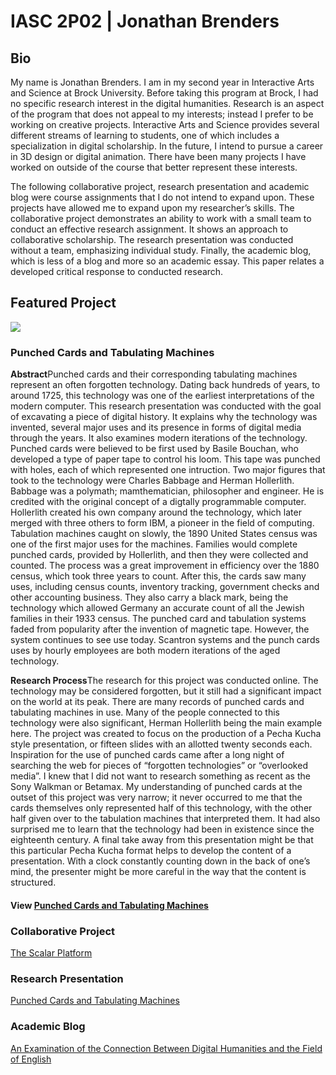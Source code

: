 # IASC 2P02 | Jonathan Brenders

## Bio

   My name is Jonathan Brenders. I am in my second year in Interactive Arts and Science at Brock University. Before taking this program at Brock, I had no specific research interest in the digital humanities. Research is an aspect of the program that does not appeal to my interests; instead I prefer to be working on creative projects. Interactive Arts and Science provides several different streams of learning to students, one of which includes a specialization in digital scholarship. In the future, I intend to pursue a career in 3D design or digital animation. There have been many projects I have worked on outside of the course that better represent these interests. 

   The following collaborative project, research presentation and academic blog were course assignments that I do not intend to expand upon. These projects have allowed me to expand upon my researcher’s skills. The collaborative project demonstrates an ability to work with a small team to conduct an effective research assignment. It shows an approach to collaborative scholarship. The research presentation was conducted without a team, emphasizing individual study. Finally, the academic blog, which is less of a blog and more so an academic essay. This paper relates a developed critical response to conducted research.

## Featured Project

![](reveal/images/Ruc.jpg)
### Punched Cards and Tabulating Machines

<b>Abstract</b>Punched cards and their corresponding tabulating machines represent an often forgotten technology. Dating back hundreds of years, to around 1725, this technology was one of the earliest interpretations of the modern computer. This research presentation was conducted with the goal of excavating a piece of digital history. It explains why the technology was invented, several major uses and its presence in forms of digital media through the years. It also examines modern iterations of the technology. Punched cards were believed to be first used by Basile Bouchan, who developed a type of paper tape to control his loom. This tape was punched with holes, each of which represented one intruction. Two major figures that took to the technology were Charles Babbage and Herman Hollerlith. Babbage was a polymath; mamthematician, philosopher and engineer. He is credited with the original concept of a digtally programmable computer. Hollerlith created his own company around the technology, which later merged with three others to form IBM, a pioneer in the field of computing. Tabulation machines caught on slowly, the 1890 United States census was one of the first major uses for the machines. Families would complete punched cards, provided by Hollerlith, and then they were collected and counted. The process was a great improvement in efficiency over the 1880 census, which took three years to count. After this, the cards saw many uses, including census counts, inventory tracking, government checks and other accounting business. They also carry a black mark, being the technology which allowed Germany an accurate count of all the Jewish families in their 1933 census. The punched card and tabulation systems faded from popularity after the invention of magnetic tape. However, the system continues to see use today. Scantron systems and the punch cards uses by hourly employees are both modern iterations of the aged technology.

<b>Research Process</b>The research for this project was conducted online. The technology may be considered forgotten, but it still had a significant impact on the world at its peak. There are many records of punched cards and tabulating machines in use. Many of the people connected to this technology were also significant, Herman Hollerlith being the main example here. The project was created to focus on the production of a Pecha Kucha style presentation, or fifteen slides with an allotted twenty seconds each. Inspiration for the use of punched cards came after a long night of searching the web for pieces of “forgotten technologies” or “overlooked media”. I knew that I did not want to research something as recent as the Sony Walkman or Betamax. My understanding of punched cards at the outset of this project was very narrow; it never occurred to me that the cards themselves only represented half of this technology, with the other half given over to the tabulation machines that interpreted them. It had also surprised me to learn that the technology had been in existence since the eighteenth century. A final take away from this presentation might be that this particular Pecha Kucha format helps to develop the content of a presentation. With a clock constantly counting down in the back of one’s mind, the presenter might be more careful in the way that the content is structured.

#### View  [Punched Cards and Tabulating Machines](reveal/index.html)

### Collaborative Project

[The Scalar Platform](Collab.md)

### Research Presentation

[Punched Cards and Tabulating Machines](reveal/index.html)

### Academic Blog

[An Examination of the Connection Between Digital Humanities and the Field of English](blog.md)
